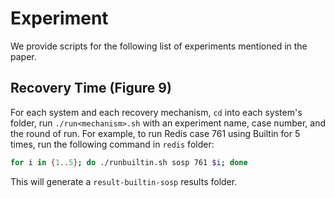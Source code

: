 # Experiment

We provide scripts for the following list of experiments mentioned in the paper.

## Recovery Time (Figure 9)

For each system and each recovery mechanism, `cd` into each system's folder,
run `./run<mechanism>.sh` with an experiment name, case number, and the round
of run. For example, to run Redis case 761 using Builtin for 5 times, run the
following command in `redis` folder:

```bash
for i in {1..5}; do ./runbuiltin.sh sosp 761 $i; done
```

This will generate a `result-builtin-sosp` results folder.
